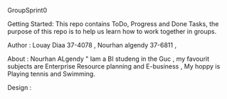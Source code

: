 GroupSprint0

Getting Started: This repo contains ToDo, Progress and Done Tasks, the purpose of this repo is to help us learn how to work together in groups.

Author : Louay Diaa 37-4078 , Nourhan algendy 37-6811 ,

About : Nourhan ALgendy " Iam a BI studeng in the Guc , my favourit subjects are Enterprise Resource planning and E-business , My hoppy is Playing tennis and Swimming.

Design : 
